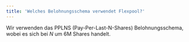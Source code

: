 ```yaml
---
title: 'Welches Belohnungsschema verwendet Flexpool?'
---
```


Wir verwenden das PPLNS (Pay-Per-Last-N-Shares) Belohnungsschema, wobei es sich bei _N_ um 6M Shares handelt.
